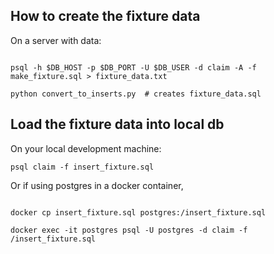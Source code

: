 ## How to create the fixture data


On a server with data:
```

psql -h $DB_HOST -p $DB_PORT -U $DB_USER -d claim -A -f make_fixture.sql > fixture_data.txt

python convert_to_inserts.py  # creates fixture_data.sql

```

## Load the fixture data into local db

On your local development machine:

```
psql claim -f insert_fixture.sql
```

Or if using postgres in a docker container,

```

docker cp insert_fixture.sql postgres:/insert_fixture.sql

docker exec -it postgres psql -U postgres -d claim -f /insert_fixture.sql
```
